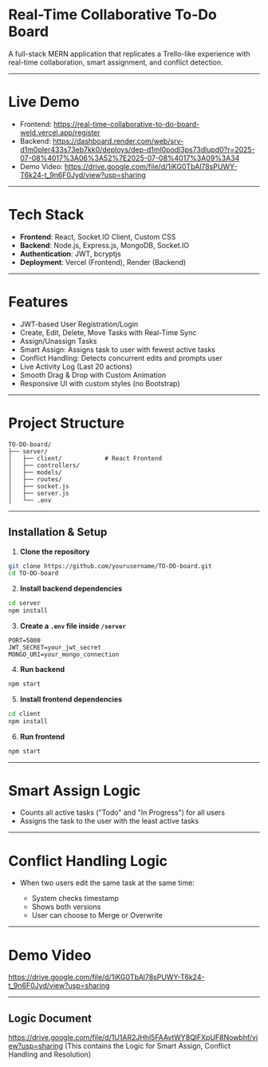 # Real-Time Collaborative To-Do Board
 
A full-stack MERN application that replicates a Trello-like experience with real-time collaboration, smart assignment, and conflict detection.
 
---
 
# Live Demo 
 
* Frontend: https://real-time-collaborative-to-do-board-weld.vercel.app/register
* Backend: https://dashboard.render.com/web/srv-d1m0pler433s73eb7kk0/deploys/dep-d1ml0podl3ps73dlupd0?r=2025-07-08%4017%3A06%3A52%7E2025-07-08%4017%3A09%3A34
* Demo Video: https://drive.google.com/file/d/1iKG0TbAl78sPUWY-T6k24-t_9n6F0Jyd/view?usp=sharing
 
---
 
# Tech Stack
 
* **Frontend**: React, Socket.IO Client, Custom CSS
* **Backend**: Node.js, Express.js, MongoDB, Socket.IO
* **Authentication**: JWT, bcryptjs
* **Deployment**: Vercel (Frontend), Render (Backend)
 
---
 
# Features
 
* JWT-based User Registration/Login
* Create, Edit, Delete, Move Tasks with Real-Time Sync
* Assign/Unassign Tasks
* Smart Assign: Assigns task to user with fewest active tasks
* Conflict Handling: Detects concurrent edits and prompts user
* Live Activity Log (Last 20 actions)
* Smooth Drag & Drop with Custom Animation
* Responsive UI with custom styles (no Bootstrap)
 
---
 
# Project Structure
 
```
TO-DO-board/
├── server/
│   ├── client/            # React Frontend
│   ├── controllers/
│   ├── models/
│   ├── routes/
│   ├── socket.js
│   ├── server.js
│   └── .env
```
 
---
 
## Installation & Setup
 
1. **Clone the repository**
 
```bash
git clone https://github.com/yourusername/TO-DO-board.git
cd TO-DO-board
```
 
2. **Install backend dependencies**
 
```bash
cd server
npm install
```
 
3. **Create a `.env` file inside `/server`**
 
```env
PORT=5000
JWT_SECRET=your_jwt_secret
MONGO_URI=your_mongo_connection
```
 
4. **Run backend**
 
```bash
npm start
```
 
5. **Install frontend dependencies**
 
```bash
cd client
npm install
```
 
6. **Run frontend**
 
```bash
npm start
```
 
---
 
# Smart Assign Logic
 
* Counts all active tasks ("Todo" and "In Progress") for all users
* Assigns the task to the user with the least active tasks
 
---
 
# Conflict Handling Logic
 
* When two users edit the same task at the same time:
 
  * System checks timestamp
  * Shows both versions
  * User can choose to Merge or Overwrite
 
---
 
# Demo Video
 https://drive.google.com/file/d/1iKG0TbAl78sPUWY-T6k24-t_9n6F0Jyd/view?usp=sharing
> 
 
---
 
## Logic Document
 
https://drive.google.com/file/d/1U1AR2JHhl5FAAvtWY8QlFXpUF8Nowbhf/view?usp=sharing
(This contains the Logic for Smart Assign, Conflict Handling and Resolution)
 

